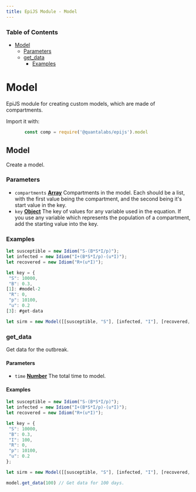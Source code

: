 ```yaml
---
title: EpiJS Module - Model
---
```

<!-- Generated by documentation.js. Update this documentation by updating the source code. -->

### Table of Contents

-   [Model][1]
    -   [Parameters][2]
    -   [get_data][3]
        -   [Examples][11]

# Model

EpiJS module for creating custom models, which are made of compartments.

Import it with:
```javascript
       const comp = require('@quantalabs/epijs').model
```
## Model

Create a model.

### Parameters

-   `compartments` **[Array][13]** Compartments in the model. Each should be a list, with the first value being the compartment, and the second being it's start value in the key.
-   `key` **[Object][14]** The key of values for any variable used in the equation. If you use any variable which represents the population of a compartment, add the starting value into the key.

### Examples

```javascript
let susceptible = new Idiom("S-(B*S*I/p)");
let infected = new Idiom("I+(B*S*I/p)-(u*I)");
let recovered = new Idiom("R+(u*I)");

let key = {
 "S": 10000,
 "B": 0.3,
[1]: #model-2
 "R": 0,
 "p": 10100,
 "u": 0.2
[3]: #get-data

let sirm = new Model([[susceptible, "S"], [infected, "I"], [recovered, "R"]], key)
```

### get_data

Get data for the outbreak.

#### Parameters

-   `time` **[Number][12]** The total time to model.

#### Examples

```javascript
let susceptible = new Idiom("S-(B*S*I/p)");
let infected = new Idiom("I+(B*S*I/p)-(u*I)");
let recovered = new Idiom("R+(u*I)");

let key = {
 "S": 10000,
 "B": 0.3,
 "I": 100,
 "R": 0,
 "p": 10100,
 "u": 0.2
};

let sirm = new Model([[susceptible, "S"], [infected, "I"], [recovered, "R"]], key)

model.get_data(100) // Get data for 100 days.
```

[1]: #model

[2]: #parameters

[3]: #get_data

[4]: #parameters-1

[5]: #examples

[6]: #model-1

[7]: #parameters-2

[8]: #examples-1

[9]: #get_data-1

[10]: #parameters-3

[11]: #examples-2

[12]: https://developer.mozilla.org/docs/Web/JavaScript/Reference/Global_Objects/Number

[13]: https://developer.mozilla.org/docs/Web/JavaScript/Reference/Global_Objects/Array

[14]: https://developer.mozilla.org/docs/Web/JavaScript/Reference/Global_Objects/Object
